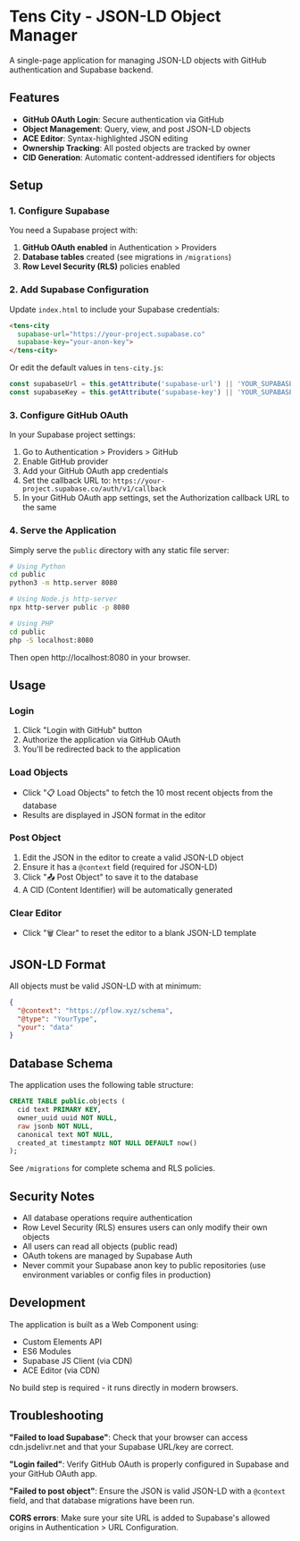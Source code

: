 # Tens City - JSON-LD Object Manager

A single-page application for managing JSON-LD objects with GitHub authentication and Supabase backend.

## Features

- **GitHub OAuth Login**: Secure authentication via GitHub
- **Object Management**: Query, view, and post JSON-LD objects
- **ACE Editor**: Syntax-highlighted JSON editing
- **Ownership Tracking**: All posted objects are tracked by owner
- **CID Generation**: Automatic content-addressed identifiers for objects

## Setup

### 1. Configure Supabase

You need a Supabase project with:

1. **GitHub OAuth enabled** in Authentication > Providers
2. **Database tables** created (see migrations in `/migrations`)
3. **Row Level Security (RLS)** policies enabled

### 2. Add Supabase Configuration

Update `index.html` to include your Supabase credentials:

```html
<tens-city 
  supabase-url="https://your-project.supabase.co" 
  supabase-key="your-anon-key">
</tens-city>
```

Or edit the default values in `tens-city.js`:

```javascript
const supabaseUrl = this.getAttribute('supabase-url') || 'YOUR_SUPABASE_URL';
const supabaseKey = this.getAttribute('supabase-key') || 'YOUR_SUPABASE_ANON_KEY';
```

### 3. Configure GitHub OAuth

In your Supabase project settings:

1. Go to Authentication > Providers > GitHub
2. Enable GitHub provider
3. Add your GitHub OAuth app credentials
4. Set the callback URL to: `https://your-project.supabase.co/auth/v1/callback`
5. In your GitHub OAuth app settings, set the Authorization callback URL to the same

### 4. Serve the Application

Simply serve the `public` directory with any static file server:

```bash
# Using Python
cd public
python3 -m http.server 8080

# Using Node.js http-server
npx http-server public -p 8080

# Using PHP
cd public
php -S localhost:8080
```

Then open http://localhost:8080 in your browser.

## Usage

### Login
1. Click "Login with GitHub" button
2. Authorize the application via GitHub OAuth
3. You'll be redirected back to the application

### Load Objects
- Click "📋 Load Objects" to fetch the 10 most recent objects from the database
- Results are displayed in JSON format in the editor

### Post Object
1. Edit the JSON in the editor to create a valid JSON-LD object
2. Ensure it has a `@context` field (required for JSON-LD)
3. Click "📤 Post Object" to save it to the database
4. A CID (Content Identifier) will be automatically generated

### Clear Editor
- Click "🗑️ Clear" to reset the editor to a blank JSON-LD template

## JSON-LD Format

All objects must be valid JSON-LD with at minimum:

```json
{
  "@context": "https://pflow.xyz/schema",
  "@type": "YourType",
  "your": "data"
}
```

## Database Schema

The application uses the following table structure:

```sql
CREATE TABLE public.objects (
  cid text PRIMARY KEY,
  owner_uuid uuid NOT NULL,
  raw jsonb NOT NULL,
  canonical text NOT NULL,
  created_at timestamptz NOT NULL DEFAULT now()
);
```

See `/migrations` for complete schema and RLS policies.

## Security Notes

- All database operations require authentication
- Row Level Security (RLS) ensures users can only modify their own objects
- All users can read all objects (public read)
- OAuth tokens are managed by Supabase Auth
- Never commit your Supabase anon key to public repositories (use environment variables or config files in production)

## Development

The application is built as a Web Component using:
- Custom Elements API
- ES6 Modules
- Supabase JS Client (via CDN)
- ACE Editor (via CDN)

No build step is required - it runs directly in modern browsers.

## Troubleshooting

**"Failed to load Supabase"**: Check that your browser can access cdn.jsdelivr.net and that your Supabase URL/key are correct.

**"Login failed"**: Verify GitHub OAuth is properly configured in Supabase and your GitHub OAuth app.

**"Failed to post object"**: Ensure the JSON is valid JSON-LD with a `@context` field, and that database migrations have been run.

**CORS errors**: Make sure your site URL is added to Supabase's allowed origins in Authentication > URL Configuration.
